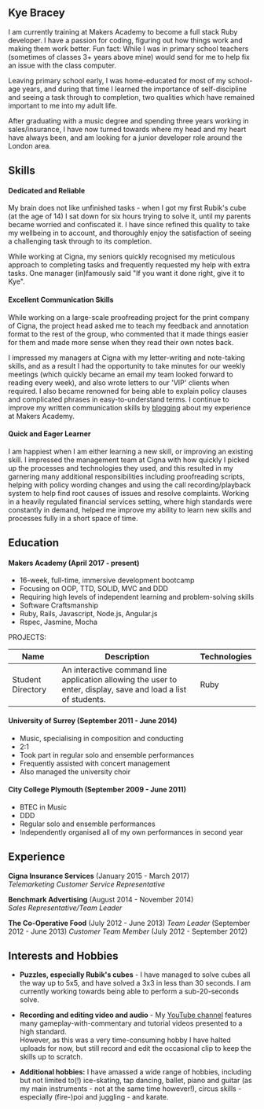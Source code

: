 ## Kye Bracey

I am currently training at Makers Academy to become a full stack Ruby developer.
I have a passion for coding, figuring out how things work and making them work better.
Fun fact: While I was in primary school teachers (sometimes of classes 3+ years above mine) would send for me to help fix an issue with the class computer.

Leaving primary school early, I was home-educated for most of my school-age years, and during that time I learned the importance of self-discipline and seeing a task through to completion, two qualities which have remained important to me into my adult life.

After graduating with a music degree and spending three years working in sales/insurance, I have now turned towards where my head and my heart have always been, and am looking for a junior developer role around the London area.

## Skills

#### Dedicated and Reliable

My brain does not like unfinished tasks - when I got my first Rubik's cube (at the age of 14) I sat down for six hours trying to solve it, until my parents became worried and confiscated it.
I have since refined this quality to take my wellbeing in to account, and thoroughly enjoy the satisfaction of seeing a challenging task through to its completion.

While working at Cigna, my seniors quickly recognised my meticulous approach to completing tasks and frequently requested my help with extra tasks.  One manager (in)famously said "If you want it done right, give it to Kye".

#### Excellent Communication Skills

While working on a large-scale proofreading project for the print company of Cigna, the project head asked me to teach my feedback and annotation format to the rest of the group, who commented that it made things easier for them and made more sense when they read their own notes back.

I impressed my managers at Cigna with my letter-writing and note-taking skills, and as a result I had the opportunity to take minutes for our weekly meetings (which quickly became an email my team looked forward to reading every week), and also wrote letters to our 'VIP' clients when required.  I also became renowned for being able to explain policy clauses and complicated phrases in easy-to-understand terms.  I continue to improve my written communication skills by [blogging](https://medium.com/@kye.bracey) about my experience at Makers Academy.

#### Quick and Eager Learner

I am happiest when I am either learning a new skill, or improving an existing skill.  I impressed the management team at Cigna with how quickly I picked up the processes and technologies they used, 
and this resulted in my garnering many additional responsibilities including proofreading scripts, helping with policy wording changes and using the call recording/playback system to help find root causes of issues
and resolve complaints.  Working in a heavily regulated financial services setting, where high standards were constantly in demand, helped me improve my ability to learn new skills and processes fully in a short space of time.

## Education

#### Makers Academy (April 2017 - present)

- 16-week, full-time, immersive development bootcamp
- Focusing on OOP, TTD, SOLID, MVC and DDD
- Requiring high levels of independent learning and problem-solving skills
- Software Craftsmanship
- Ruby, Rails, Javascript, Node.js, Angular.js
- Rspec, Jasmine, Mocha

PROJECTS:

| Name | Description | Technologies |
| ---- | ----------- | ------------ |
| Student Directory | An interactive command line application allowing the user to enter, display, save and load a list of students. | Ruby |

#### University of Surrey (September 2011 - June 2014)

- Music, specialising in composition and conducting
- 2:1
- Took part in regular solo and ensemble performances
- Frequently assisted with concert management
- Also managed the university choir

#### City College Plymouth (September 2009 - June 2011)

- BTEC in Music
- DDD
- Regular solo and ensemble performances
- Independently organised all of my own performances in second year

## Experience

**Cigna Insurance Services** (January 2015 - March 2017)    
*Telemarketing Customer Service Representative*

**Benchmark Advertising** (August 2014 - November 2014)   
*Sales Representative/Team Leader*

**The Co-Operative Food** (July 2012 - June 2013)
*Team Leader* (September 2012 - June 2013)
*Customer Team Member* (July 2012 - September 2012)

## Interests and Hobbies

- **Puzzles, especially Rubik's cubes** - I have managed to solve cubes all the way up to 5x5,
and have solved a 3x3 in less than 30 seconds.  I am currently working towards being able to perform a sub-20-seconds solve.

- **Recording and editing video and audio** - My [YouTube channel](https://www.youtube.com/channel/UCra74TRV4yc5jnTjo-t91Rg) features many gameplay-with-commentary and tutorial videos presented to a high standard.  
However, as this was a very time-consuming hobby I have halted uploads for now, but still record and edit the occasional clip to keep the skills up to scratch.

- **Additional hobbies:**
I have amassed a wide range of hobbies, including but not limited to(!) ice-skating, tap dancing, ballet, piano and guitar (as my main instruments - not at the same time however!), circus skills - especially (fire-)poi and juggling - and karate.